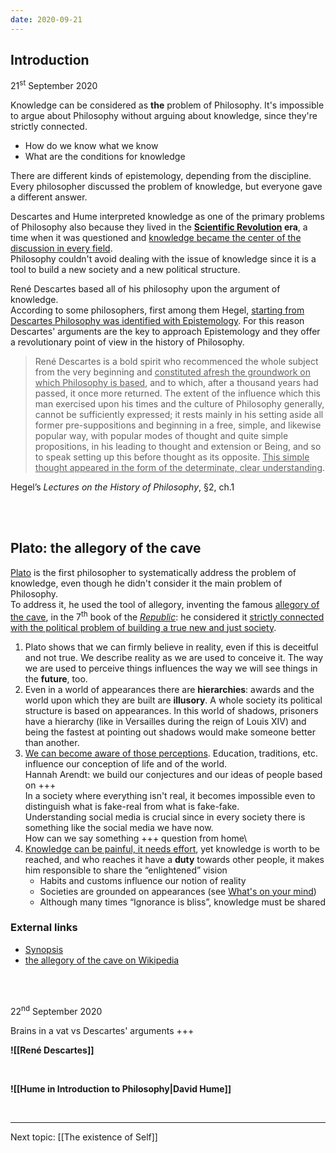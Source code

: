 ```yaml
---
date: 2020-09-21
---
```

## Introduction

<p class="date">21<sup>st</sup> September 2020</p>

Knowledge can be considered as **the** problem of Philosophy. It's impossible to argue about Philosophy without arguing about knowledge, since they're strictly connected.

- How do we know what we know
- What are the conditions for knowledge

There are different kinds of epistemology, depending from the discipline. Every philosopher discussed the problem of knowledge, but everyone gave a different answer.

Descartes and Hume interpreted knowledge as one of the primary problems of Philosophy also because they lived in the **[Scientific Revolution](https://www.britannica.com/science/Scientific-Revolution "Scientific Revolution on Encyclopædia Britannica") era**, a time when it was questioned and <u>knowledge became the center of the discussion in every field</u>.\
Philosophy couldn't avoid dealing with the issue of knowledge since it is a tool to build a new society and a new political structure.

René Descartes based all of his philosophy upon the argument of knowledge.\
According to some philosophers, first among them Hegel, <u>starting from Descartes Philosophy was identified with Epistemology</u>. For this reason Descartes' arguments are the key to approach Epistemology and they offer a revolutionary point of view in the history of Philosophy.

> René Descartes is a bold spirit who recommenced the whole subject from the very beginning and <u>constituted afresh the groundwork on which Philosophy is based</u>, and to which, after a thousand years had passed, it once more returned. The extent of the influence which this man exercised upon his times and the culture of Philosophy generally, cannot be sufficiently expressed; it rests mainly in his setting aside all former pre-suppositions and beginning in a free, simple, and likewise popular way, with popular modes of thought and quite simple propositions, in his leading to thought and extension or Being, and so to speak setting up this before thought as its opposite. <u>This simple thought appeared in the form of the determinate, clear understanding</u>.

<p class="cite">Hegel’s <cite>Lectures on the History of Philosophy</cite>, §2, ch.1</p>

<br>
<br>

## Plato: the allegory of the cave

[Plato](https://plato.stanford.edu/entries/plato/ "Plato on Stanford Encyclopedia of Philosophy") is the first philosopher to systematically address the problem of knowledge, even though he didn't consider it the main problem of Philosophy.\
To address it, he used the tool of allegory, inventing the famous [allegory of the cave](https://youtu.be/QFi8JUIwu2s "The allegory of the cave read by Orson Welles on YouTube"), in the 7<sup>th</sup> book of the <cite><a href="https://iep.utm.edu/republic/" rel="noopener noreferrer" target="_blank" title="Plato: The Republic on Internet Encyclopedia of Philosophy">Republic</a></cite>: he considered it <u>strictly connected with the political problem of building a true new and just society</u>.
1. Plato shows that we can firmly believe in reality, even if this is deceitful and not true. We describe reality as we are used to conceive it. The way we are used to perceive things influences the way we will see things in the **future**, too.
2. Even in a world of appearances there are **hierarchies**: awards and the world upon which they are built are **illusory**. A whole society its political structure is based on appearances. In this world of shadows, prisoners have a hierarchy (like in Versailles during the reign of Louis XIV) and being the fastest at pointing out shadows would make someone better than another.
3. <u>We can become aware of those perceptions</u>. Education, traditions, etc. influence our conception of life and of the world.\
Hannah Arendt: we build our conjectures and our ideas of people based on +++\
In a society where everything isn't real, it becomes impossible even to distinguish what is fake-real from what is fake-fake.\
Understanding social media is crucial since in every society there is something like the social media we have now.\
How can we say something +++ question from home\
4. <u>Knowledge can be painful, it needs effort</u>, yet knowledge is worth to be reached, and who reaches it have a **duty** towards other people, it makes him responsible to share the “enlightened” vision
    - Habits and customs influence our notion of reality
    - Societies are grounded on appearances (see [What's on your mind](http://filmnosis/shortfilms/whats-on-your-mind))
    - Although many times “Ignorance is bliss”, knowledge must be shared

### External links

- [Synopsis](https://faculty.washington.edu/smcohen/320/cave.htm)
- [the allegory of the cave on Wikipedia](https://www.wikiwand.com/en/Allegory_of_the_cave "“Allegory of the cave” on Wikipedia")

<br>
<br>

<p class="date">22<sup>nd</sup> September 2020</p>

Brains in a vat vs Descartes' arguments +++

**![[René Descartes]]**

<br>

**![[Hume in Introduction to Philosophy|David Hume]]**

<br>

---

Next topic: [[The existence of Self]]